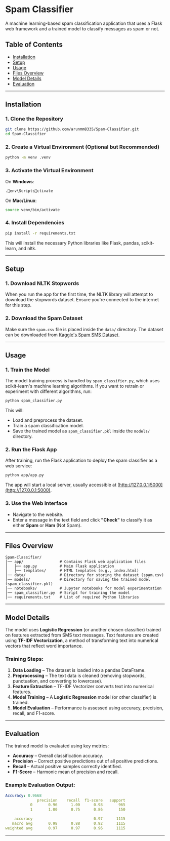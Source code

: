 # Spam Classifier

A machine learning-based spam classification application that uses a Flask web framework and a trained model to classify messages as spam or not.

## Table of Contents
- [Installation](#installation)
- [Setup](#setup)
- [Usage](#usage)
- [Files Overview](#files-overview)
- [Model Details](#model-details)
- [Evaluation](#evaluation)

---

## Installation

### 1. Clone the Repository
```bash
git clone https://github.com/arunmm8335/Spam-Classifier.git
cd Spam-Classifier
```

### 2. Create a Virtual Environment (Optional but Recommended)
```bash
python -m venv .venv
```

### 3. Activate the Virtual Environment  
On **Windows**:
```bash
.env\Scriptsctivate
```
On **Mac/Linux**:
```bash
source venv/bin/activate
```

### 4. Install Dependencies
```bash
pip install -r requirements.txt
```
This will install the necessary Python libraries like Flask, pandas, scikit-learn, and nltk.

---

## Setup

### 1. Download NLTK Stopwords  
When you run the app for the first time, the NLTK library will attempt to download the stopwords dataset. Ensure you're connected to the internet for this step.

### 2. Download the Spam Dataset  
Make sure the `spam.csv` file is placed inside the `data/` directory. The dataset can be downloaded from [Kaggle's Spam SMS Dataset](https://www.kaggle.com/datasets/uciml/sms-spam-collection-dataset).

---

## Usage

### 1. Train the Model  
The model training process is handled by `spam_classifier.py`, which uses scikit-learn's machine learning algorithms. If you want to retrain or experiment with different algorithms, run:
```bash
python spam_classifier.py
```
This will:
- Load and preprocess the dataset.
- Train a spam classification model.
- Save the trained model as `spam_classifier.pkl` inside the `models/` directory.

### 2. Run the Flask App  
After training, run the Flask application to deploy the spam classifier as a web service:
```bash
python app/app.py
```
The app will start a local server, usually accessible at [http://127.0.0.1:5000](http://127.0.0.1:5000).

### 3. Use the Web Interface
- Navigate to the website.
- Enter a message in the text field and click **"Check"** to classify it as either **Spam** or **Ham** (Not Spam).

---

## Files Overview

```
Spam-Classifier/
│── app/                # Contains Flask web application files
│   ├── app.py          # Main Flask application
│   ├── templates/      # HTML templates (e.g., index.html)
│── data/               # Directory for storing the dataset (spam.csv)
│── models/             # Directory for saving the trained model (spam_classifier.pkl)
│── notebooks/          # Jupyter notebooks for model experimentation
│── spam_classifier.py  # Script for training the model
│── requirements.txt    # List of required Python libraries
```

---

## Model Details

The model uses **Logistic Regression** (or another chosen classifier) trained on features extracted from SMS text messages. Text features are created using **TF-IDF Vectorization**, a method of transforming text into numerical vectors that reflect word importance.

### Training Steps:
1. **Data Loading** – The dataset is loaded into a pandas DataFrame.
2. **Preprocessing** – The text data is cleaned (removing stopwords, punctuation, and converting to lowercase).
3. **Feature Extraction** – TF-IDF Vectorizer converts text into numerical features.
4. **Model Training** – A **Logistic Regression** model (or other classifier) is trained.
5. **Model Evaluation** – Performance is assessed using accuracy, precision, recall, and F1-score.

---

## Evaluation

The trained model is evaluated using key metrics:

- **Accuracy** – Overall classification accuracy.
- **Precision** – Correct positive predictions out of all positive predictions.
- **Recall** – Actual positive samples correctly identified.
- **F1-Score** – Harmonic mean of precision and recall.

### Example Evaluation Output:
```yaml
Accuracy: 0.9668
              precision    recall  f1-score   support
           0       0.96      1.00      0.98       965
           1       1.00      0.75      0.86       150

    accuracy                           0.97      1115
   macro avg       0.98      0.88      0.92      1115
weighted avg       0.97      0.97      0.96      1115
```

---

